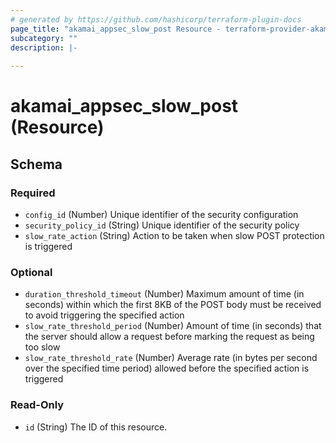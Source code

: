 ```yaml
---
# generated by https://github.com/hashicorp/terraform-plugin-docs
page_title: "akamai_appsec_slow_post Resource - terraform-provider-akamai"
subcategory: ""
description: |-
  
---
```


# akamai_appsec_slow_post (Resource)





<!-- schema generated by tfplugindocs -->
## Schema

### Required

- `config_id` (Number) Unique identifier of the security configuration
- `security_policy_id` (String) Unique identifier of the security policy
- `slow_rate_action` (String) Action to be taken when slow POST protection is triggered

### Optional

- `duration_threshold_timeout` (Number) Maximum amount of time (in seconds) within which the first 8KB of the POST body must be received to avoid triggering the specified action
- `slow_rate_threshold_period` (Number) Amount of time (in seconds) that the server should allow a request before marking the request as being too slow
- `slow_rate_threshold_rate` (Number) Average rate (in bytes per second over the specified time period) allowed before the specified action is triggered

### Read-Only

- `id` (String) The ID of this resource.
